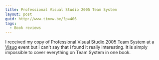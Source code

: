 ```yaml
---
title: Professional Visual Studio 2005 Team System
layout: post
guid: http://www.timvw.be/?p=406
tags:
  - Book reviews
---
```

I received my copy of [Professional Visual Studio 2005 Team System](http://www.amazon.com/Professional-Visual-Studio-System-Programmer/dp/0764584367) at a [Visug](http://www.visug.be) event but i can't say that i found it really interesting. It is simply impossible to cover everything on Team System in one book.